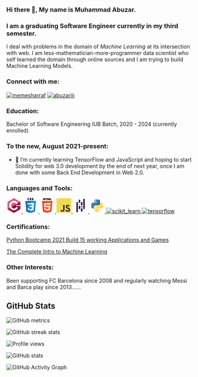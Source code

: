 ### Hi there 👋, My name is Muhammad Abuzar.
### I am a graduating Software Engineer currently in my third semester.  

I deal with problems in the domain of *Machine Learning* at its intersection with web. I am less-mathematician-more-programmer data scientist who self learned the domain through online sources and I am trying to build Machine Learning Models.

<h3 align="left">Connect with me:</h3>
<p align="left">
<a href="" class="para" style="text-decoration: none; color: transparent;">                       </a><a href="https://twitter.com/memesharraf" target="blank"><img align="center" src="https://raw.githubusercontent.com/rahuldkjain/github-profile-readme-generator/master/src/images/icons/Social/twitter.svg" alt="memesharraf" height="30" width="40" /></a>
<a href="https://instagram.com/abuzariii" target="blank"><img align="center" src="https://raw.githubusercontent.com/rahuldkjain/github-profile-readme-generator/master/src/images/icons/Social/instagram.svg" alt="abuzariii" height="30" width="40" /></a>
</p>


<h3 align="left">Education: </h3>
Bachelor of Software Engineering
IUB Batch, 2020 - 2024  (currently enrolled)

<h3 align="left">To the new, August 2021-present: </h3>

- 🌱 I’m currently learning TensorFlow and JavaScript and hoping to start Solidity for web 3.0 development by the end of next year, once I am done with some Back End Development in Web 2.0. 

<h3 align="left">Languages and Tools:</h3>
<p align="left"> <a href="https://www.w3schools.com/cpp/" target="_blank" rel="noreferrer"> <img src="https://raw.githubusercontent.com/devicons/devicon/master/icons/cplusplus/cplusplus-original.svg" alt="cplusplus" width="40" height="40"/> </a> <a href="https://www.w3schools.com/css/" target="_blank" rel="noreferrer"> <img src="https://raw.githubusercontent.com/devicons/devicon/master/icons/css3/css3-original-wordmark.svg" alt="css3" width="40" height="40"/> </a> <a href="https://www.w3.org/html/" target="_blank" rel="noreferrer"> <img src="https://raw.githubusercontent.com/devicons/devicon/master/icons/html5/html5-original-wordmark.svg" alt="html5" width="40" height="40"/> </a> <a href="https://developer.mozilla.org/en-US/docs/Web/JavaScript" target="_blank" rel="noreferrer"> <img src="https://raw.githubusercontent.com/devicons/devicon/master/icons/javascript/javascript-original.svg" alt="javascript" width="40" height="40"/> </a> <a href="https://pandas.pydata.org/" target="_blank" rel="noreferrer"> <img src="https://raw.githubusercontent.com/devicons/devicon/2ae2a900d2f041da66e950e4d48052658d850630/icons/pandas/pandas-original.svg" alt="pandas" width="40" height="40"/> </a> <a href="https://www.python.org" target="_blank" rel="noreferrer"> <img src="https://raw.githubusercontent.com/devicons/devicon/master/icons/python/python-original.svg" alt="python" width="40" height="40"/> </a> </a> <a href="https://scikit-learn.org/" target="_blank" rel="noreferrer"> <img src="https://upload.wikimedia.org/wikipedia/commons/0/05/Scikit_learn_logo_small.svg" alt="scikit_learn" width="40" height="40"/> </a>  <a href="https://www.tensorflow.org" target="_blank" rel="noreferrer"> <img src="https://www.vectorlogo.zone/logos/tensorflow/tensorflow-icon.svg" alt="tensorflow" width="40" height="40"/> </a> </p>



<h3 align="left">Certifications: </h3>

[Python Bootcamp 2021 Build 15 working Applications and Games](https://www.udemy.com/certificate/UC-f083442b-9001-4a7d-bd8f-be663971511d/)

[The Complete Intro to Machine Learning](https://www.udemy.com/certificate/UC-1a1aa4cf-7332-47ad-a806-11865368a939/)


<h3 align="left">Other Interests: </h3>
Been supporting FC Barcelona since 2008 and regularly watching Messi and Barca play since 2013......


<h2 align="left">GitHub Stats </h2>

![GitHub metrics](https://metrics.lecoq.io/Abuzariii)  

![GitHub streak stats](https://github-readme-streak-stats.herokuapp.com/?user=Abuzariii)  

![Profile views](https://gpvc.arturio.dev/Abuzariii) 

![GitHub stats](https://github-readme-stats.vercel.app/api?username=Abuzariii&show_icons=true&count_private=true) 

![GitHub Activity Graph](https://activity-graph.herokuapp.com/graph?username=Abuzariii)  

